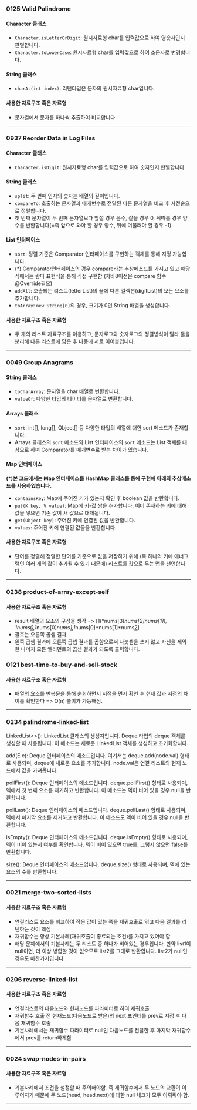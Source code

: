 ### 0125 Valid Palindrome

#### Character 클래스
- `Character.isLetterOrDigit`: 원시자료형 char를 입력값으로 하여 영숫자인지 판별합니다.
- `Character.toLowerCase`: 원시자료형 char를 입력값으로 하여 소문자로 변경합니다.

#### String 클래스
- `charAt(int index)`: 리턴타입은 문자의 원시자료형 char입니다.

#### 사용한 자료구조 혹은 자료형
- 문자열에서 문자를 하나씩 추출하여 비교합니다.

***
### 0937 Reorder Data in Log Files

#### Character 클래스
- `Character.isDigit`: 원시자료형 char를 입력값으로 하여 숫자인지 판별합니다.

#### String 클래스
- `split`: 두 번째 인자의 숫자는 배열의 길이입니다.
- `compareTo`: 호출하는 문자열과 매개변수로 전달된 다른 문자열을 비교 후 사전순으로 정렬합니다.
- 첫 번째 문자열이 두 번째 문자열보다 앞설 경우 음수, 같을 경우 0, 뒤따를 경우 양수를 반환합니다(=즉 앞으로 와야 할 경우 양수, 뒤에 머물러야 할 경우 -1).

#### List 인터페이스
- `sort`: 정렬 기준은 Comparator 인터페이스를 구현하는 객체를 통해 지정 가능합니다.
-  (*) Comparator인터페이스의 경우 compare라는 추상메소드를 가지고 있고 해당 식에서는 람다 표현식을 통해 직접 구현함 (자바8이전은 compare 함수 @Override필요)
- `addAll`: 호출되는 리스트(letterList)의 끝에 다른 컬렉션(digitList)의 모든 요소를 추가합니다.
- `toArray`: `new String[0]`의 경우, 크기가 0인 String 배열을 생성합니다.

#### 사용한 자료구조 혹은 자료형
- 두 개의 리스트 자료구조를 이용하고, 문자로그와 숫자로그의 정렬방식이 달라 둘을 분리해 다른 리스트에 담은 후 나중에 서로 이어붙입니다.

***

### 0049 Group Anagrams

#### String 클래스
- `toCharArray`: 문자열을 char 배열로 변환합니다.
- `valueOf`: 다양한 타입의 데이터를 문자열로 변환합니다.

#### Arrays 클래스
- `sort`: int[], long[], Object[] 등 다양한 타입의 배열에 대한 sort 메소드가 존재합니다.
- Arrays 클래스의 `sort` 메소드와 List 인터페이스의 `sort` 메소드는 List 객체를 대상으로 하며 Comparator를 매개변수로 받는 차이가 있습니다.

#### Map 인터페이스
**(*)본 코드에서는 Map 인터페이스를 HashMap 클래스를 통해 구현해 아래의 추상메소드를 사용하였습니다.**
- `containsKey`: Map에 주어진 키가 있는지 확인 후 boolean 값을 반환합니다.
- `put(K key, V value)`: Map에 키-값 쌍을 추가합니다. 이미 존재하는 키에 대해 값을 넣으면 기존 값이 새 값으로 대체됩니다.
- `get(Object key)`: 주어진 키에 연결된 값을 반환합니다.
- `values`: 주어진 키에 연결된 값들을 반환합니다.

#### 사용한 자료구조 혹은 자료형
- 단어를 정렬해 정렬한 단어를 기준으로 값을 저장하기 위해 (즉 하나의 키에 애너그램인 여러 개의 값이 추가될 수 있기 때문에) 리스트를 값으로 두는 맵을 선언합니다.

***

### 0238 product-of-array-except-self

#### 사용한 자료구조 혹은 자료형
- result 배열의 요소의 구성을 생각 => [1(*nums[3]*nums[2]*nums[1]), 1*nums[0](*nums[3]*nums[2]),1*nums[0]*nums[1](*nums[3]),1*nums[0]*nums[1]*nums[2](*1)]
- 괄호는 오른쪽 곱셈 결과
- 왼쪽 곱셈 결과에 오른쪽 곱셉 결과를 곱함으로써 나눗셈을 쓰지 않고 자신을 제외한 나머지 모든 엘리먼트의 곱셈 결과가 되도록 출력합니다.

### 0121 best-time-to-buy-and-sell-stock

#### 사용한 자료구조 혹은 자료형
- 배열의 요소를 반복문을 통해 순회하면서 저점을 먼저 확인 후 현재 값과 저점의 차이를 확인한다 => O(n) 풀이가 가능해짐.

***

### 0234 palindrome-linked-list
LinkedList<>(): LinkedList 클래스의 생성자입니다. Deque<Integer> 타입의 deque 객체를 생성할 때 사용됩니다. 이 메소드는 새로운 LinkedList 객체를 생성하고 초기화합니다.

add(E e): Deque 인터페이스의 메소드입니다. 여기서는 deque.add(node.val) 형태로 사용되며, deque에 새로운 요소를 추가합니다. node.val은 연결 리스트의 현재 노드에서 값을 가져옵니다.

pollFirst(): Deque 인터페이스의 메소드입니다. deque.pollFirst() 형태로 사용되며, 덱에서 첫 번째 요소를 제거하고 반환합니다. 이 메소드는 덱이 비어 있을 경우 null을 반환합니다.

pollLast(): Deque 인터페이스의 메소드입니다. deque.pollLast() 형태로 사용되며, 덱에서 마지막 요소를 제거하고 반환합니다. 이 메소드도 덱이 비어 있을 경우 null을 반환합니다.

isEmpty(): Deque 인터페이스의 메소드입니다. deque.isEmpty() 형태로 사용되며, 덱이 비어 있는지 여부를 확인합니다. 덱이 비어 있으면 true를, 그렇지 않으면 false를 반환합니다.

size(): Deque 인터페이스의 메소드입니다. deque.size() 형태로 사용되며, 덱에 있는 요소의 수를 반환합니다.

***

### 0021 merge-two-sorted-lists

#### 사용한 자료구조 혹은 자료형
- 연결리스트 요소를 비교하여 작은 값이 있는 쪽을 재귀호출로 엮고 다음 결과를 리턴하는 것이 핵심
- 재귀함수는 항상 기본사례(재귀호출이 종료되는 조건)를 가지고 있어야 함
- 해당 문제에서의 기본사례는 두 리스트 중 하나가 비어있는 경우입니다. 만약 list1이 null이면, 더 이상 병합할 것이 없으므로 list2를 그대로 반환합니다. list2가 null인 경우도 마찬가지입니다.

***

### 0206 reverse-linked-list

#### 사용한 자료구조 혹은 자료형
- 연결리스트의 다음노드와 현재노드를 파라미터로 하여 재귀호출
- 재귀함수 호출 전 현재노드(다음노드로 받은)의 next 포인터를 prev로 지정 후 다음 재귀함수 호출
- 기본사례에서는 재귀함수 파라미터로 null인 다음노드를 전달한 후 마지막 재귀함수에서 prev를 return하게함

***
### 0024 swap-nodes-in-pairs

#### 사용한 자료구조 혹은 자료형
- 기본사례에서 조건을 설정할 때 주의해야함. 즉 재귀함수에서 두 노드의 교환이 이루어지기 때문에 두 노드(head, head.next)에 대한 null 체크가 모두 이뤄줘야 함.

***



